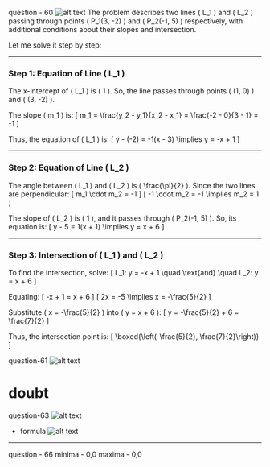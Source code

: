 question - 60
![alt text](image.png)
The problem describes two lines \( L_1 \) and \( L_2 \) passing through points \( P_1(3, -2) \) and \( P_2(-1, 5) \) respectively, with additional conditions about their slopes and intersection.

Let me solve it step by step:

---

### **Step 1: Equation of Line \( L_1 \)**
The x-intercept of \( L_1 \) is \( 1 \). So, the line passes through points \( (1, 0) \) and \( (3, -2) \).

The slope \( m_1 \) is:
\[
m_1 = \frac{y_2 - y_1}{x_2 - x_1} = \frac{-2 - 0}{3 - 1} = -1
\]

Thus, the equation of \( L_1 \) is:
\[
y - (-2) = -1(x - 3) \implies y = -x + 1
\]

---

### **Step 2: Equation of Line \( L_2 \)**
The angle between \( L_1 \) and \( L_2 \) is \( \frac{\pi}{2} \). Since the two lines are perpendicular:
\[
m_1 \cdot m_2 = -1
\]
\[
-1 \cdot m_2 = -1 \implies m_2 = 1
\]

The slope of \( L_2 \) is \( 1 \), and it passes through \( P_2(-1, 5) \). So, its equation is:
\[
y - 5 = 1(x + 1) \implies y = x + 6
\]

---

### **Step 3: Intersection of \( L_1 \) and \( L_2 \)**
To find the intersection, solve:
\[
L_1: y = -x + 1 \quad \text{and} \quad L_2: y = x + 6
\]

Equating:
\[
-x + 1 = x + 6
\]
\[
2x = -5 \implies x = -\frac{5}{2}
\]

Substitute \( x = -\frac{5}{2} \) into \( y = x + 6 \):
\[
y = -\frac{5}{2} + 6 = \frac{7}{2}
\]

Thus, the intersection point is:
\[
\boxed{\left(-\frac{5}{2}, \frac{7}{2}\right)}
\]

question-61
![alt text](image-1.png)
# doubt

question-63
![alt text](image-3.png)
- formula
![alt text](image-2.png)
-----------------------------------------
question - 66
minima - 0,0
maxima - 0,0





